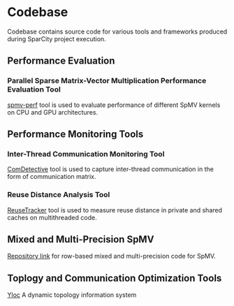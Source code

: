 # Codebase

Codebase contains source code for various tools and frameworks produced during SparCity project execution.

## Performance Evaluation

### Parallel Sparse Matrix-Vector Multiplication Performance Evaluation Tool

[spmv-perf](spmv-perf) tool is used to evaluate performance of different SpMV kernels on CPU and GPU architectures.  

## Performance Monitoring Tools

### Inter-Thread Communication Monitoring Tool

[ComDetective](https://github.com/ParCoreLab/hpctoolkit) tool is used to capture inter-thread communication in the form of communication matrix.  

### Reuse Distance Analysis Tool

[ReuseTracker](https://github.com/ParCoreLab/ReuseTracker) tool is used to measure reuse distance in private and shared caches on multithreaded code.

## Mixed and Multi-Precision SpMV

[Repository link](https://github.com/ParCoreLab/mixed-and-multi-spmv) for row-based mixed and multi-precision code for SpMV. 

## Toplogy and Communication Optimization Tools

[Yloc](https://github.com/sparcityeu/yloc) A dynamic topology information system

